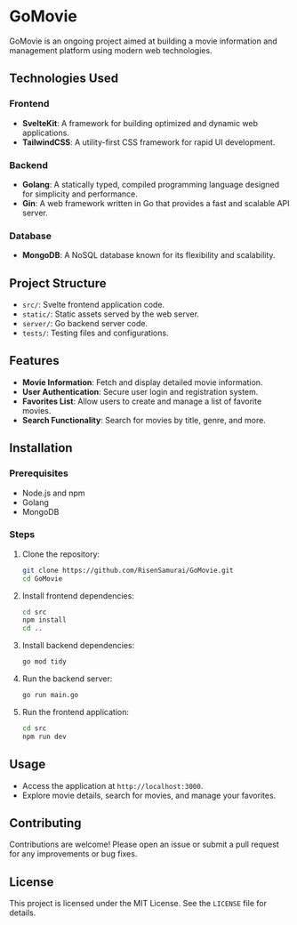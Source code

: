 # GoMovie

GoMovie is an ongoing project aimed at building a movie information and management platform using modern web technologies.

## Technologies Used

### Frontend
- **SvelteKit**: A framework for building optimized and dynamic web applications.
- **TailwindCSS**: A utility-first CSS framework for rapid UI development.

### Backend
- **Golang**: A statically typed, compiled programming language designed for simplicity and performance.
- **Gin**: A web framework written in Go that provides a fast and scalable API server.

### Database
- **MongoDB**: A NoSQL database known for its flexibility and scalability.

## Project Structure

- `src/`: Svelte frontend application code.
- `static/`: Static assets served by the web server.
- `server/`: Go backend server code.
- `tests/`: Testing files and configurations.

## Features

- **Movie Information**: Fetch and display detailed movie information.
- **User Authentication**: Secure user login and registration system.
- **Favorites List**: Allow users to create and manage a list of favorite movies.
- **Search Functionality**: Search for movies by title, genre, and more.

## Installation

### Prerequisites
- Node.js and npm
- Golang
- MongoDB

### Steps
1. Clone the repository:
    ```sh
    git clone https://github.com/RisenSamurai/GoMovie.git
    cd GoMovie
    ```

2. Install frontend dependencies:
    ```sh
    cd src
    npm install
    cd ..
    ```

3. Install backend dependencies:
    ```sh
    go mod tidy
    ```

4. Run the backend server:
    ```sh
    go run main.go
    ```

5. Run the frontend application:
    ```sh
    cd src
    npm run dev
    ```

## Usage

- Access the application at `http://localhost:3000`.
- Explore movie details, search for movies, and manage your favorites.

## Contributing

Contributions are welcome! Please open an issue or submit a pull request for any improvements or bug fixes.

## License

This project is licensed under the MIT License. See the `LICENSE` file for details.
